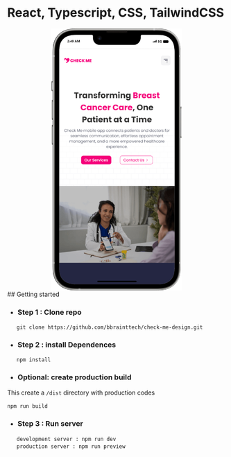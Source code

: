 # React, Typescript, CSS, TailwindCSS
<div style='display:flex;align-items:center;justify-content:center;gap:40px'>
<img src='public/preview/iPhone-13-PRO-MAX.png'
style='max-width:300px'
/>

</div>
## Getting started

- ### Step 1 : Clone repo

```shell
   git clone https://github.com/bbrainttech/check-me-design.git
```

- ### Step 2 : install Dependences

```shell
   npm install
```
- ### Optional: create production build 
This create a `/dist` directory with production codes

```bash
npm run build
``` 
- ### Step 3 : Run server

```bash
   development server : npm run dev
   production server : npm run preview

```
